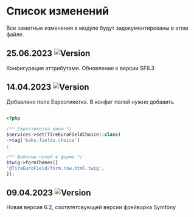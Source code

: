 # Список изменений

Все заметные изменения в модуле будут задокументированы в этом файле.

## 25.06.2023 ![Version](https://img.shields.io/badge/version-v6.3.0-blue)

Конфигурация аттрибутами. Обновление к версии SF6.3

## 14.04.2023 ![Version](https://img.shields.io/badge/version-v6.2.1-blue)

Добавлено поле Евроэтикетка. В конфиг полей нужно добавить

``` php

<?php

/** Евроэтикетка шины */
$services->set(TireEuroFieldChoice::class)
->tag('baks.fields.choice')
;

/** Шаблоны полей в форме */
$twig->formThemes([
'@TireEuroField/form.row.html.twig',
]);

```

## 09.04.2023 ![Version](https://img.shields.io/badge/version-v6.2.0-blue)

Новая версия 6.2, соотвтетсвующей версии фрейворка Symfony